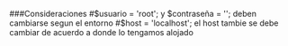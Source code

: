 ###Consideraciones
#$usuario = 'root'; y $contraseña = ''; deben cambiarse segun el entorno
#$host = 'localhost'; el host tambie se debe cambiar de acuerdo a donde lo tengamos alojado
